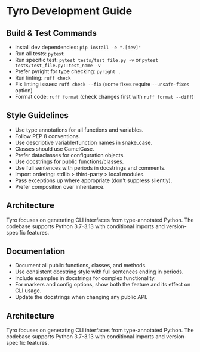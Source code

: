 # Tyro Development Guide

## Build & Test Commands
- Install dev dependencies: `pip install -e ".[dev]"`
- Run all tests: `pytest`
- Run specific test: `pytest tests/test_file.py -v` or `pytest tests/test_file.py::test_name -v`
- Prefer pyright for type checking: `pyright .`
- Run linting: `ruff check`
- Fix linting issues: `ruff check --fix` (some fixes require `--unsafe-fixes` option)
- Format code: `ruff format` (check changes first with `ruff format --diff`)

## Style Guidelines
- Use type annotations for all functions and variables.
- Follow PEP 8 conventions.
- Use descriptive variable/function names in snake_case.
- Classes should use CamelCase.
- Prefer dataclasses for configuration objects.
- Use docstrings for public functions/classes.
- Use full sentences with periods in docstrings and comments.
- Import ordering: stdlib > third-party > local modules.
- Pass exceptions up where appropriate (don't suppress silently).
- Prefer composition over inheritance.

## Architecture
Tyro focuses on generating CLI interfaces from type-annotated Python. The codebase supports Python 3.7-3.13 with conditional imports and version-specific features.

## Documentation
- Document all public functions, classes, and methods.
- Use consistent docstring style with full sentences ending in periods.
- Include examples in docstrings for complex functionality.
- For markers and config options, show both the feature and its effect on CLI usage.
- Update the docstrings when changing any public API.

## Architecture
Tyro focuses on generating CLI interfaces from type-annotated Python. The codebase supports Python 3.7-3.13 with conditional imports and version-specific features.